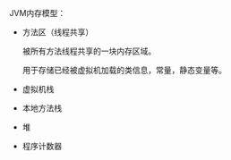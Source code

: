 JVM内存模型：

- 方法区（线程共享）

  被所有方法线程共享的一块内存区域。

  用于存储已经被虚拟机加载的类信息，常量，静态变量等。

- 虚拟机栈

- 本地方法栈

- 堆

- 程序计数器